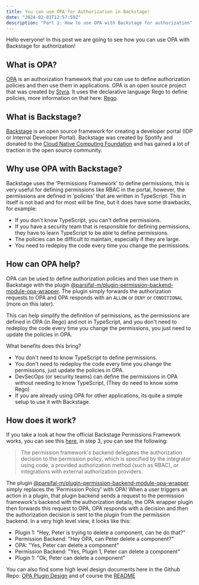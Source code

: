 ```yaml
---
title: You can use OPA for Authorization in Backstage!
date: "2024-02-03T12:57:59Z"
description: "Part 1: How to use OPA with Backstage for authorization"
---
```


Hello everyone! In this post we are going to see how you can use OPA with Backstage for authorization!

## What is OPA?

[OPA](https://www.openpolicyagent.org/) is an authorization framework that you can use to define authorization policies and then use them in applications. OPA is an open source project that was created by [Styra](https://www.styra.com/). It uses the declarative language Rego to define policies, more information on that here: [Rego](https://www.openpolicyagent.org/docs/latest/policy-language/).

## What is Backstage?

[Backstage](https://backstage.io/) is an open source framework for creating a developer portal (IDP or Internal Developer Portal). Backstage was created by Spotify and donated to the [Cloud Native Computing Foundation](https://www.cncf.io/) and has gained a lot of traction in the open source community.

## Why use OPA with Backstage?

Backstage uses the 'Permissions Framework' to define permissions, this is very useful for defining permissions like RBAC in the portal, however, the permissions are defined in 'policies' that are written in TypeScript. This in itself is not bad and for most will be fine, but it does have some drawbacks, for example:

- If you don't know TypeScript, you can't define permissions.
- If you have a security team that is responsible for defining permissions, they have to learn TypeScript to be able to define permissions.
- The policies can be difficult to maintain, especially if they are large.
- You need to redeploy the code every time you change the permissions.

## How can OPA help?

OPA can be used to define authorization policies and then use them in Backstage with the plugin [@parsifal-m/plugin-permission-backend-module-opa-wrapper](https://www.npmjs.com/package/@parsifal-m/plugin-permission-backend-module-opa-wrapper). The plugin simply forwards the authorization requests to OPA and OPA responds with an `ALLOW` or `DENY` or `CONDITIONAL` (more on this later).

This can help simplify the definition of permissions, as the permissions are defined in OPA (in Rego) and not in TypeScript, and you don't need to redeploy the code every time you change the permissions, you just need to update the policies in OPA.

What benefits does this bring?

- You don't need to know TypeScript to define permissions.
- You don't need to redeploy the code every time you change the permissions, just update the policies in OPA.
- DevSecOps (or security teams) can define the permissions in OPA without needing to know TypeScript, (They do need to know some Rego)
- If you are already using OPA for other applications, its quite a simple setup to use it with Backstage.

## How does it work?

If you take a look at how the official Backstage Permissions Framework works, you can see this [here](https://backstage.io/docs/permissions/overview#how-does-it-work), in step 3, you can see the following:

> The permission framework's backend delegates the authorization decision to the permission policy, which is specified by the integrator using code, a provided authorization method (such as RBAC), or integrations with external authorization providers.

The plugin [@parsifal-m/plugin-permission-backend-module-opa-wrapper](https://www.npmjs.com/package/@parsifal-m/plugin-permission-backend-module-opa-wrapper) simply replaces the 'Permission Policy' with OPA! When a user triggers an action in a plugin, that plugin backend sends a request to the permission framework's backend with the authorization details, the OPA wrapper plugin then forwards this request to OPA, OPA responds with a decision and then the authorization decision is sent to the plugin from the permission backend. In a very high level view, it looks like this:

- Plugin 1: "Hey, Peter is trying to delete a component, can he do that?"
- Permission Backend: "Hey OPA, can Peter delete a component?"
- OPA: "Yes, Peter can delete a component"
- Permission Backend: "Yes, Plugin 1, Peter can delete a component"
- Plugin 1: "Ok, Peter can delete a component"

You can also find some high level design documents here in the Github Repo: [OPA Plugin Design](https://github.com/Parsifal-M/backstage-opa-plugins/tree/main/docs) and of course the [README](https://github.com/Parsifal-M/backstage-opa-plugins?tab=readme-ov-file#welcome-to-the-opa-plugins-repository-for-backstage)